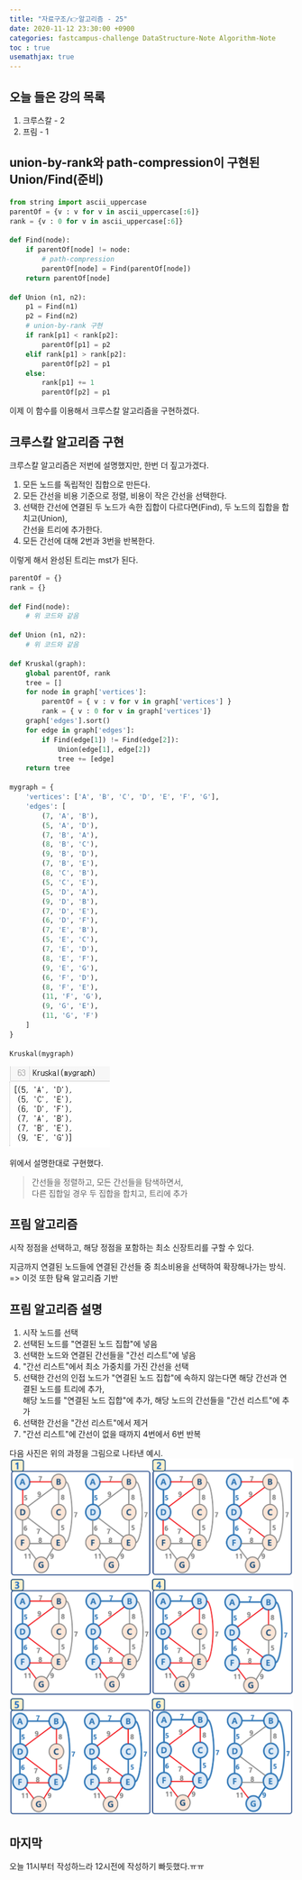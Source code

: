 ```yaml
---
title: "자료구조/👉알고리즘 - 25"
date: 2020-11-12 23:30:00 +0900
categories: fastcampus-challenge DataStructure-Note Algorithm-Note
toc : true
usemathjax: true
---
```

## 오늘 들은 강의 목록

1. 크루스칼 - 2
2. 프림 - 1

## union-by-rank와 path-compression이 구현된 Union/Find(준비)

```py
from string import ascii_uppercase
parentOf = {v : v for v in ascii_uppercase[:6]}
rank = {v : 0 for v in ascii_uppercase[:6]}

def Find(node):
    if parentOf[node] != node:
        # path-compression
        parentOf[node] = Find(parentOf[node])
    return parentOf[node]

def Union (n1, n2):
    p1 = Find(n1)
    p2 = Find(n2)
    # union-by-rank 구현
    if rank[p1] < rank[p2]:
        parentOf[p1] = p2
    elif rank[p1] > rank[p2]:
        parentOf[p2] = p1
    else:
        rank[p1] += 1
        parentOf[p2] = p1
```

이제 이 함수를 이용해서 크루스칼 알고리즘을 구현하겠다.  

## 크루스칼 알고리즘 구현

크루스칼 알고리즘은 저번에 설명했지만, 한번 더 짚고가겠다.

1. 모든 노드를 독립적인 집합으로 만든다.
2. 모든 간선을 비용 기준으로 정렬, 비용이 작은 간선을 선택한다.
3. 선택한 간선에 연결된 두 노드가 속한 집합이 다르다면(Find), 두 노드의 집합을 합치고(Union),  
간선을 트리에 추가한다.
4. 모든 간선에 대해 2번과 3번을 반복한다.

이렇게 해서 완성된 트리는 mst가 된다.

```py
parentOf = {}
rank = {}

def Find(node):
    # 위 코드와 같음

def Union (n1, n2):
    # 위 코드와 같음

def Kruskal(graph):
    global parentOf, rank
    tree = []
    for node in graph['vertices']:
        parentOf = { v : v for v in graph['vertices'] }
        rank = { v : 0 for v in graph['vertices']}
    graph['edges'].sort()
    for edge in graph['edges']:
        if Find(edge[1]) != Find(edge[2]):
            Union(edge[1], edge[2])
            tree += [edge]
    return tree

mygraph = {
    'vertices': ['A', 'B', 'C', 'D', 'E', 'F', 'G'],
    'edges': [
        (7, 'A', 'B'),
        (5, 'A', 'D'),
        (7, 'B', 'A'),
        (8, 'B', 'C'),
        (9, 'B', 'D'),
        (7, 'B', 'E'),
        (8, 'C', 'B'),
        (5, 'C', 'E'),
        (5, 'D', 'A'),
        (9, 'D', 'B'),
        (7, 'D', 'E'),
        (6, 'D', 'F'),
        (7, 'E', 'B'),
        (5, 'E', 'C'),
        (7, 'E', 'D'),
        (8, 'E', 'F'),
        (9, 'E', 'G'),
        (6, 'F', 'D'),
        (8, 'F', 'E'),
        (11, 'F', 'G'),
        (9, 'G', 'E'),
        (11, 'G', 'F')
    ]
}

Kruskal(mygraph)
```

![kruskal](/assets/images/fastchallenge/day25/kruskal.PNG)

위에서 설명한대로 구현했다.

> 간선들을 정렬하고, 모든 간선들을 탐색하면서,  
> 다른 집합일 경우 두 집합을 합치고, 트리에 추가

## 프림 알고리즘

시작 정점을 선택하고, 해당 정점을 포함하는 최소 신장트리를 구할 수 있다.  

지금까지 연결된 노드들에 연결된 간선들 중 최소비용을 선택하여 확장해나가는 방식.  
=> 이것 또한 탐욕 알고리즘 기반

## 프림 알고리즘 설명

1. 시작 노드를 선택
2. 선택된 노드를 "연결된 노드 집합"에 넣음
3. 선택한 노드와 연결된 간선들을 "간선 리스트"에 넣음
4. "간선 리스트"에서 최소 가중치를 가진 간선을 선택
5. 선택한 간선의 인접 노드가 "연결된 노드 집합"에 속하지 않는다면 해당 간선과 연결된 노드를 트리에 추가,  
해당 노드를 "연결된 노드 집합"에 추가, 해당 노드의 간선들을 "간선 리스트"에 추가
6. 선택한 간선을 "간선 리스트"에서 제거
7. "간선 리스트"에 간선이 없을 때까지 4번에서 6번 반복

다음 사진은 위의 과정을 그림으로 나타낸 예시.  
![prim1](/assets/images/fastchallenge/day25/prim1.png)  
![prim2](/assets/images/fastchallenge/day25/prim2.png)  
![prim3](/assets/images/fastchallenge/day25/prim3.png)  

## 마지막

오늘 11시부터 작성하느라 12시전에 작성하기 빠듯했다.ㅠㅠ